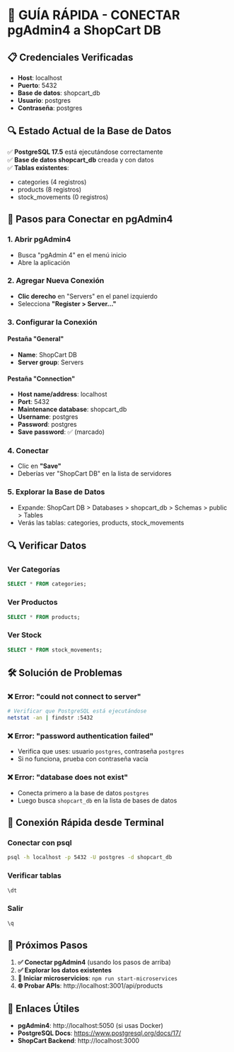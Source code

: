 # 🔧 GUÍA RÁPIDA - CONECTAR pgAdmin4 a ShopCart DB

## 📋 Credenciales Verificadas
- **Host**: localhost  
- **Puerto**: 5432
- **Base de datos**: shopcart_db
- **Usuario**: postgres
- **Contraseña**: postgres

## 🔍 Estado Actual de la Base de Datos
✅ **PostgreSQL 17.5** está ejecutándose correctamente  
✅ **Base de datos shopcart_db** creada y con datos  
✅ **Tablas existentes**:
   - categories (4 registros)
   - products (8 registros)  
   - stock_movements (0 registros)

## 🚀 Pasos para Conectar en pgAdmin4

### 1. Abrir pgAdmin4
- Busca "pgAdmin 4" en el menú inicio
- Abre la aplicación

### 2. Agregar Nueva Conexión
- **Clic derecho** en "Servers" en el panel izquierdo
- Selecciona **"Register > Server..."**

### 3. Configurar la Conexión
#### **Pestaña "General"**
- **Name**: ShopCart DB
- **Server group**: Servers

#### **Pestaña "Connection"**
- **Host name/address**: localhost
- **Port**: 5432
- **Maintenance database**: shopcart_db
- **Username**: postgres
- **Password**: postgres
- **Save password**: ✅ (marcado)

### 4. Conectar
- Clic en **"Save"**
- Deberías ver "ShopCart DB" en la lista de servidores

### 5. Explorar la Base de Datos
- Expande: ShopCart DB > Databases > shopcart_db > Schemas > public > Tables
- Verás las tablas: categories, products, stock_movements

## 🔍 Verificar Datos

### Ver Categorías
```sql
SELECT * FROM categories;
```

### Ver Productos  
```sql
SELECT * FROM products;
```

### Ver Stock
```sql
SELECT * FROM stock_movements;
```

## 🛠️ Solución de Problemas

### ❌ Error: "could not connect to server"
```bash
# Verificar que PostgreSQL está ejecutándose
netstat -an | findstr :5432
```

### ❌ Error: "password authentication failed"
- Verifica que uses: usuario `postgres`, contraseña `postgres`
- Si no funciona, prueba con contraseña vacía

### ❌ Error: "database does not exist"
- Conecta primero a la base de datos `postgres`
- Luego busca `shopcart_db` en la lista de bases de datos

## 🎯 Conexión Rápida desde Terminal

### Conectar con psql
```bash
psql -h localhost -p 5432 -U postgres -d shopcart_db
```

### Verificar tablas
```sql
\dt
```

### Salir
```sql
\q
```

## 📝 Próximos Pasos

1. **✅ Conectar pgAdmin4** (usando los pasos de arriba)
2. **✅ Explorar los datos existentes**
3. **🚀 Iniciar microservicios**: `npm run start-microservices`
4. **🌐 Probar APIs**: http://localhost:3001/api/products

## 🔗 Enlaces Útiles
- **pgAdmin4**: http://localhost:5050 (si usas Docker)
- **PostgreSQL Docs**: https://www.postgresql.org/docs/17/
- **ShopCart Backend**: http://localhost:3000
